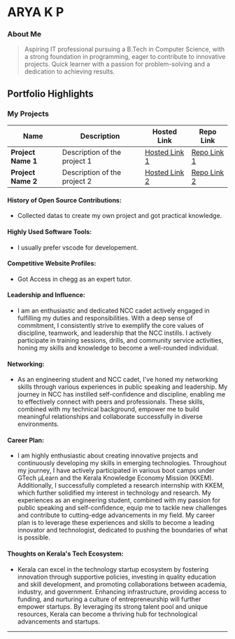 # ARYA K P

### About Me

> Aspiring IT professional pursuing a B.Tech in Computer Science, with a strong foundation in
programming, eager to contribute to innovative projects. Quick learner with a passion for
problem-solving and a dedication to achieving results.


## Portfolio Highlights

### My Projects

| Name                | Description                                                               | Hosted Link                              | Repo Link                                                      |
|---------------------|---------------------------------------------------------------------------|------------------------------------------|----------------------------------------------------------------|
| **Project Name 1**  | Description of the project 1                                              | [Hosted Link 1](https://github.com/Aryakp1/liveCodeMate)    | [Repo Link 1](https://github.com/Aryakp1/liveCodeMate)             |
| **Project Name 2**  | Description of the project 2                                              | [Hosted Link 2](https://github.com/Aryakp1/QuizApp)    | [Repo Link 2](https://github.com/Aryakp1/QuizApp)             |



#### History of Open Source Contributions:

- Collected datas to create my own project and got practical knowledge.


#### Highly Used Software Tools:

- I usually prefer vscode for developement.

#### Competitive Website Profiles:

- Got Access in chegg as an expert tutor.

#### Leadership and Influence:

- I am an enthusiastic and dedicated NCC cadet actively engaged in fulfilling my duties and responsibilities. With a deep sense of commitment, I consistently strive to exemplify the core values of discipline, teamwork, and leadership that the NCC instills. I actively participate in training sessions, drills, and community service activities, honing my skills and knowledge to become a well-rounded individual.

#### Networking:

- As an engineering student and NCC cadet, I've honed my networking skills through various experiences in public speaking and leadership. My journey in NCC has instilled self-confidence and discipline, enabling me to effectively connect with peers and professionals. These skills, combined with my technical background, empower me to build meaningful relationships and collaborate successfully in diverse environments.

#### Career Plan:

- I am highly enthusiastic about creating innovative projects and continuously developing my skills in emerging technologies. Throughout my journey, I have actively participated in various boot camps under GTech µLearn and the Kerala Knowledge Economy Mission (KKEM). Additionally, I successfully completed a research internship with KKEM, which further solidified my interest in technology and research. My experiences as an engineering student, combined with my passion for public speaking and self-confidence, equip me to tackle new challenges and contribute to cutting-edge advancements in my field. My career plan is to leverage these experiences and skills to become a leading innovator and technologist, dedicated to pushing the boundaries of what is possible. 

#### Thoughts on Kerala's Tech Ecosystem:

- Kerala can excel in the technology startup ecosystem by fostering innovation through supportive policies, investing in quality education and skill development, and promoting collaborations between academia, industry, and government. Enhancing infrastructure, providing access to funding, and nurturing a culture of entrepreneurship will further empower startups. By leveraging its strong talent pool and unique resources, Kerala can become a thriving hub for technological advancements and startups.


>
>> 

---

